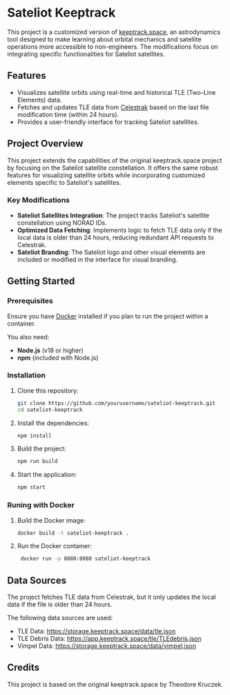 # Sateliot Keeptrack

This project is a customized version of [keeptrack.space](https://github.com/thkruz/keeptrack.space/), an astrodynamics tool designed to make learning about orbital mechanics and satellite operations more accessible to non-engineers. The modifications focus on integrating specific functionalities for Sateliot satellites.

## Features

- Visualizes satellite orbits using real-time and historical TLE (Two-Line Elements) data.
- Fetches and updates TLE data from [Celestrak](https://celestrak.com/) based on the last file modification time (within 24 hours).
- Provides a user-friendly interface for tracking Sateliot satellites.

## Project Overview

This project extends the capabilities of the original keeptrack.space project by focusing on the Sateliot satellite constellation. It offers the same robust features for visualizing satellite orbits while incorporating customized elements specific to Sateliot's satellites.

### Key Modifications

- **Sateliot Satellites Integration**: The project tracks Sateliot's satellite constellation using NORAD IDs.
- **Optimized Data Fetching**: Implements logic to fetch TLE data only if the local data is older than 24 hours, reducing redundant API requests to Celestrak.
- **Sateliot Branding**: The Sateliot logo and other visual elements are included or modified in the interface for visual branding.

## Getting Started

### Prerequisites

Ensure you have [Docker](https://www.docker.com/) installed if you plan to run the project within a container.

You also need:

- **Node.js** (v18 or higher)
- **npm** (included with Node.js)

### Installation

1. Clone this repository:
   ```bash
   git clone https://github.com/yourusername/sateliot-keeptrack.git
   cd sateliot-keeptrack
    ```

2. Install the dependencies:
   ```bash
   npm install
   ```

3. Build the project:
   ```bash
   npm run build
   ```

4. Start the application:
   ```bash
   npm start
   ```

### Runing with Docker

1. Build the Docker image:
   ```bash
   docker build -t sateliot-keeptrack .
   ```

2. Run the Docker container:
   ```bash
    docker run -p 8080:8080 sateliot-keeptrack
    ```

## Data Sources

The project fetches TLE data from Celestrak, but it only updates the local data if the file is older than 24 hours.

The following data sources are used:

* TLE Data: https://storage.keeptrack.space/data/tle.json
* TLE Debris Data: https://app.keeptrack.space/tle/TLEdebris.json
* Vimpel Data: https://storage.keeptrack.space/data/vimpel.json

## Credits

This project is based on the original keeptrack.space by Theodore Kruczek.